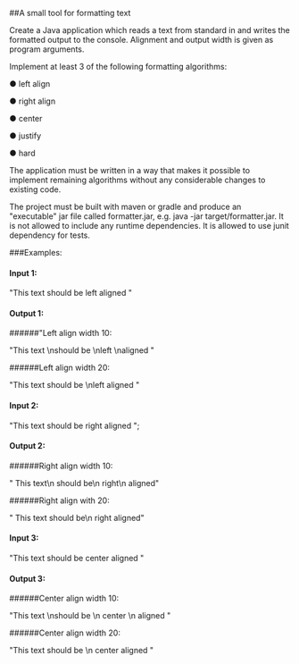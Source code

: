 ##A small tool for formatting text

Create a Java application which reads a text from standard in and writes the formatted output to
the console. Alignment and output width is given as program arguments.

Implement at least 3 of the following formatting algorithms:


● left align

● right align

● center

● justify

● hard


The application must be written in a way that makes it possible to implement remaining
algorithms without any considerable changes to existing code.


The project must be built with maven or gradle and produce an "executable" jar file called
formatter.jar, e.g. java -jar target/formatter.jar. It is not allowed to include any runtime
dependencies. It is allowed to use junit dependency for tests.

###Examples:

#### Input 1:
"This text should be left aligned "

#### Output 1:
######"Left align width 10:

"This text \nshould be \nleft \naligned "

######Left align width 20:

"This text should be \nleft aligned "

#### Input 2:
"This text should be right aligned ";

#### Output 2:
######Right align width 10:

" This text\n should be\n right\n aligned"

######Right align with 20:

" This text should be\n right aligned"

#### Input 3:
"This text should be center aligned "

#### Output 3:
######Center align width 10:

"This text \nshould be \n center \n aligned "

######Center align width 20:

"This text should be \n center aligned "
